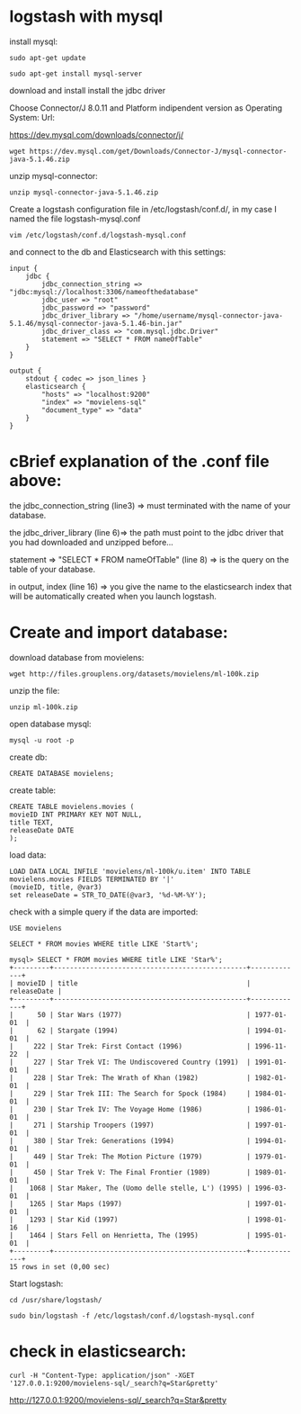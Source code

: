 # logstash with mysql

install mysql:
```
sudo apt-get update

sudo apt-get install mysql-server
```

download and install install the jdbc driver

Choose Connector/J 8.0.11 and Platform indipendent version as Operating System:
Url:

https://dev.mysql.com/downloads/connector/j/

```
wget https://dev.mysql.com/get/Downloads/Connector-J/mysql-connector-java-5.1.46.zip
```

unzip mysql-connector:
```
unzip mysql-connector-java-5.1.46.zip
```

Create a logstash configuration file in /etc/logstash/conf.d/, in my case I named the file logstash-mysql.conf
```
vim /etc/logstash/conf.d/logstash-mysql.conf
```
and connect to the db and Elasticsearch with this settings:
```
input {
	jdbc {
		jdbc_connection_string => "jdbc:mysql://localhost:3306/nameofthedatabase"
		jdbc_user => "root"
		jdbc_password => "password"
		jdbc_driver_library => "/home/username/mysql-connector-java-5.1.46/mysql-connector-java-5.1.46-bin.jar"
		jdbc_driver_class => "com.mysql.jdbc.Driver"
		statement => "SELECT * FROM nameOfTable"
	}
}

output {
	stdout { codec => json_lines }
	elasticsearch {
		"hosts" => "localhost:9200"
		"index" => "movielens-sql"
		"document_type" => "data" 
	}
}
```
# cBrief explanation of the .conf file above:
the jdbc_connection_string (line3) => must terminated with the name of your database.

the jdbc_driver_library (line 6)=> the path must point to the jdbc driver that you had downloaded and unzipped before...

statement => "SELECT * FROM nameOfTable" (line 8) => is the query on the table of your database.

in output, index (line 16) => you give the name to the elasticsearch index that will be automatically created when you launch logstash.

# Create and import database:
download database from movielens:
```
wget http://files.grouplens.org/datasets/movielens/ml-100k.zip
```

unzip the file:
```
unzip ml-100k.zip
```

open database mysql:
```
mysql -u root -p 
```
create db:
```
CREATE DATABASE movielens;
```
create table:
```
CREATE TABLE movielens.movies (
movieID INT PRIMARY KEY NOT NULL,
title TEXT,
releaseDate DATE
);
```

load data:
```
LOAD DATA LOCAL INFILE 'movielens/ml-100k/u.item' INTO TABLE movielens.movies FIELDS TERMINATED BY '|'
(movieID, title, @var3)
set releaseDate = STR_TO_DATE(@var3, '%d-%M-%Y');
```

check with a simple query if the data are imported:
```
USE movielens
```

```
SELECT * FROM movies WHERE title LIKE 'Start%';
```

```
mysql> SELECT * FROM movies WHERE title LIKE 'Star%';
+---------+------------------------------------------------+-------------+
| movieID | title                                          | releaseDate |
+---------+------------------------------------------------+-------------+
|      50 | Star Wars (1977)                               | 1977-01-01  |
|      62 | Stargate (1994)                                | 1994-01-01  |
|     222 | Star Trek: First Contact (1996)                | 1996-11-22  |
|     227 | Star Trek VI: The Undiscovered Country (1991)  | 1991-01-01  |
|     228 | Star Trek: The Wrath of Khan (1982)            | 1982-01-01  |
|     229 | Star Trek III: The Search for Spock (1984)     | 1984-01-01  |
|     230 | Star Trek IV: The Voyage Home (1986)           | 1986-01-01  |
|     271 | Starship Troopers (1997)                       | 1997-01-01  |
|     380 | Star Trek: Generations (1994)                  | 1994-01-01  |
|     449 | Star Trek: The Motion Picture (1979)           | 1979-01-01  |
|     450 | Star Trek V: The Final Frontier (1989)         | 1989-01-01  |
|    1068 | Star Maker, The (Uomo delle stelle, L') (1995) | 1996-03-01  |
|    1265 | Star Maps (1997)                               | 1997-01-01  |
|    1293 | Star Kid (1997)                                | 1998-01-16  |
|    1464 | Stars Fell on Henrietta, The (1995)            | 1995-01-01  |
+---------+------------------------------------------------+-------------+
15 rows in set (0,00 sec)

```
Start logstash:
```
cd /usr/share/logstash/
```

```
sudo bin/logstash -f /etc/logstash/conf.d/logstash-mysql.conf
```

# check in elasticsearch:
```
curl -H "Content-Type: application/json" -XGET  '127.0.0.1:9200/movielens-sql/_search?q=Star&pretty'
```
http://127.0.0.1:9200/movielens-sql/_search?q=Star&pretty
